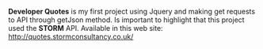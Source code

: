 **Developer Quotes** is my first project using Jquery and making get requests to API through getJson method. 
Is important to highlight that this project used the **STORM** API. Available in this web site: 
http://quotes.stormconsultancy.co.uk/
